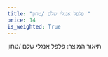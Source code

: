 ```yaml
---
title: "פלפל אנגלי שלם /טחון "
price: 14
is_weighted: True
---
```


תיאור המוצר: פלפל אנגלי שלם /טחון 
